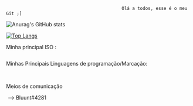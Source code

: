                                                 Olá a todos, esse é o meu Git ;]
                                                                                                                                                           
![Anurag's GitHub stats](https://github-readme-stats.vercel.app/api?username=FCMEXE&show_icons=true&theme=transparent)



[![Top Langs](https://github-readme-stats.vercel.app/api/top-langs/?username=FCMEXE&langs_count=8)](https://github.com/anuraghazra/github-readme-stats)

Minha principal ISO :

<img src="https://img.shields.io/badge/Fedora-294172?style=for-the-badge&logo=fedora&logoColor=white" alt="">

Minhas Principais Linguagens de programação/Marcação:

<img src="https://img.shields.io/badge/HTML5-E34F26?style=for-the-badge&logo=html5&logoColor=white" alt="">
<img src="https://img.shields.io/badge/CSS3-1572B6?style=for-the-badge&logo=css3&logoColor=white" alt="">
<img src="https://img.shields.io/badge/JavaScript-323330?style=for-the-badge&logo=javascript&logoColor=F7DF1E" alt="">

Meios de comunicação

<img src="https://img.shields.io/badge/Discord-7289DA?style=for-the-badge&logo=discord&logoColor=white" alt=""> --> Bluunt#4281


